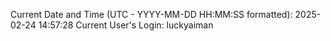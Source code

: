 Current Date and Time (UTC - YYYY-MM-DD HH:MM:SS formatted): 2025-02-24 14:57:28
Current User's Login: luckyaiman
